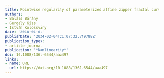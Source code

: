```yaml
---
title: Pointwise regularity of parameterized affine zipper fractal curves
authors:
- Balázs Bárány
- Gergely Kiss
- István Kolossváry
date: '2018-01-01'
publishDate: '2024-02-04T21:07:32.749788Z'
publication_types:
- article-journal
publication: '*Nonlinearity*'
doi: 10.1088/1361-6544/aaa497
links:
- name: URL
  url: https://doi.org/10.1088/1361-6544/aaa497
---
```

